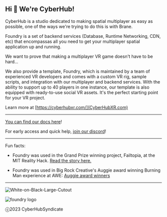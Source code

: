 ## Hi 👋 We're CyberHub!

CyberHub is a studio dedicated to making spatial multiplayer as easy as possible, one of the ways we're trying to do this is with Brane.

Foundry is a set of backend services (Database, Runtime Networking, CDN, etc) that encompassas all you need to get your multiplayer spatial application up and running.

We want to prove that making a multiplayer VR game doesn't have to be hard...

We also provide a template, Foundry, which is maintained by a team of experienced VR developers and comes with a custom VR rig, sample scripts, and integration with our multiplayer and backend services. With the ability to support up to 40 players in one instance, our template is also equipped with ready-to-use social VR assets. It's the perfect starting point for your VR project.

Learn more at [https://cyberhubxr.com/](CyberHubXR.com)

---

[You can find our docs here](https://dev.cyberhubxr.com)!

For early access and quick help, [join our discord](https://discord.gg/FJUNGXvNf8/)!

---
Fun facts:

* Foundry was used in the Grand Prize winning project, Failtopia, at the MIT Reality Hack. [Read the story here.](https://nowandten.substack.com/p/winning-the-reality-hack-in-my-heart)

* Foundry was used in Big Rock Creative's Auggie award winning Burning Man experience at AWE: [Auggie award winners](https://www.awexr.com/blog/Auggie-Awards-Winners-at-AWE-USA-2023)

---

![White-on-Black-Large-Cutout](https://github.com/CyberHubXR/.github/assets/43615314/18a4b321-70d3-46d3-9187-f90c3af3a207)

![foundry logo](https://github.com/FoundryXR/.github/assets/43615314/4f531979-6d24-4bb9-950c-ad88f5631313)

ⓒ2023 CyberHubSyndicate

<!--

**Here are some ideas to get you started:**

🙋‍♀️ A short introduction - what is your organization all about?
🌈 Contribution guidelines - how can the community get involved?
👩‍💻 Useful resources - where can the community find your docs? Is there anything else the community should know?
🍿 Fun facts - what does your team eat for breakfast?
🧙 Remember, you can do mighty things with the power of [Markdown](https://docs.github.com/github/writing-on-github/getting-started-with-writing-and-formatting-on-github/basic-writing-and-formatting-syntax)
-->
